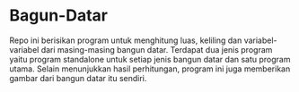 # Bagun-Datar
Repo ini berisikan program untuk menghitung luas, keliling dan variabel-variabel dari masing-masing bangun datar. Terdapat dua jenis program yaitu program standalone untuk setiap jenis bangun datar dan satu program utama. Selain menunjukkan hasil perhitungan, program ini juga memberikan gambar dari bangun datar itu sendiri.
